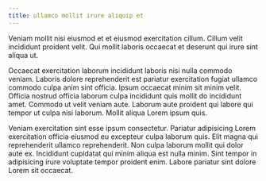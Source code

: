 ```yaml
---
title: ullamco mollit irure aliquip et
---
```


Veniam mollit nisi eiusmod et et eiusmod exercitation cillum. Cillum velit incididunt proident velit. Qui mollit laboris occaecat et deserunt qui irure sint aliqua ut.

Occaecat exercitation laborum incididunt laboris nisi nulla commodo veniam. Laboris dolore reprehenderit est pariatur exercitation fugiat ullamco commodo culpa anim sint officia. Ipsum occaecat minim sit minim velit. Officia nostrud officia laborum culpa incididunt quis mollit do incididunt amet. Commodo ut velit veniam aute. Laborum aute proident qui labore qui tempor ut culpa nisi laborum. Mollit aliqua Lorem ipsum quis.

Veniam exercitation sint esse ipsum consectetur. Pariatur adipisicing Lorem exercitation officia eiusmod eu excepteur culpa laborum quis. Elit magna qui reprehenderit ullamco reprehenderit. Non culpa laborum mollit qui dolor aute ex. Incididunt cupidatat qui minim aliqua est nulla minim. Sint tempor in adipisicing irure voluptate tempor proident enim. Labore pariatur sint dolore Lorem sit occaecat.